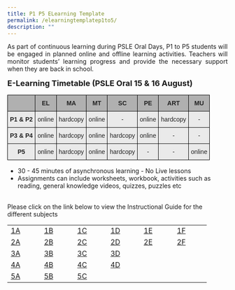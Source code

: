 ```yaml
---
title: P1 P5 ELearning Template
permalink: /elearningtemplatep1to5/
description: ""
---
```

<div style="text-align:justify;">As part of continuous learning during PSLE Oral Days, P1 to P5 students will be engaged in planned online and offline learning activities. Teachers will monitor students’ learning progress and provide the necessary support when they are back in school.</div>

<b><font size="4">E-Learning Timetable (PSLE Oral 15 &amp; 16 August)</font></b>
<style type="text/css">
.tg  {border-collapse:collapse;border-spacing:0;}
.tg td{border-color:black;border-style:solid;border-width:1px;font-family:Arial, sans-serif;font-size:14px;
  overflow:hidden;padding:10px 5px;word-break:normal;}
.tg th{border-color:black;border-style:solid;border-width:1px;font-family:Arial, sans-serif;font-size:14px;
  font-weight:normal;overflow:hidden;padding:10px 5px;word-break:normal;}
.tg .tg-n4qt{background-color:#EAEAEA;color:#222;font-weight:bold;text-align:center;vertical-align:top}
.tg .tg-y7qa{background-color:#EAEAEA;color:#222;text-align:left;vertical-align:top}
.tg .tg-dwlh{background-color:#B0B0B0;color:#222;font-weight:bold;text-align:center;vertical-align:middle}
.tg .tg-ku5w{background-color:#EAEAEA;color:#222;text-align:center;vertical-align:middle}
</style>
<table class="tg"><thead><tr>
    <th class="tg-dwlh"></th>
    <th class="tg-dwlh">EL</th>
    <th class="tg-dwlh">MA</th>
    <th class="tg-dwlh">MT</th>
	  <th class="tg-dwlh">SC</th>
    <th class="tg-dwlh">PE</th>
    <th class="tg-dwlh">ART</th>
    <th class="tg-dwlh">MU</th>
  </tr></thead><tbody>
  <tr>
		<td class="tg-n4qt"><b>P1 & P2</b></td>
    <td class="tg-ku5w">online</td>
    <td class="tg-ku5w">hardcopy</td>
    <td class="tg-ku5w">online</td>
    <td class="tg-ku5w">-</td>
    <td class="tg-ku5w">online</td>
    <td class="tg-ku5w">hardcopy</td>
    <td class="tg-ku5w">-</td>
  </tr><tr>
    <td class="tg-n4qt"><b>P3 & P4</b></td>
    <td class="tg-ku5w">online</td>
    <td class="tg-ku5w">hardcopy</td>
    <td class="tg-ku5w">online</td>
    <td class="tg-ku5w">hardcopy</td>
    <td class="tg-ku5w">online</td>
    <td class="tg-ku5w">-</td>
    <td class="tg-ku5w">-</td>
  </tr><tr>
    <td class="tg-n4qt"><b>P5</b></td>
    <td class="tg-ku5w">online</td>
    <td class="tg-ku5w">hardcopy</td>
    <td class="tg-ku5w">online</td>
    <td class="tg-ku5w">hardcopy</td>
    <td class="tg-ku5w">-</td>
    <td class="tg-ku5w">-</td>
    <td class="tg-ku5w">online</td>
  </tr></tbody></table>

<ul>
<li>30 - 45 minutes of asynchronous learning - No Live lessons</li>
<li>Assignments can include worksheets, workbook, activities such as reading, general knowledge videos, quizzes, puzzles etc</li>
</ul>
<br>Please click on the link below to view the Instructional Guide for the different subjects<br>

<table class="ive_eobj_center iveo_table ives_tab_simple3">
<tbody>
<tr>
<td style="width: 60px;"><a href="https://docs.google.com/spreadsheets/d/e/2PACX-1vR5gk9AjLN3cg-jvgZav_7ewf9lEkX5wj5TcHGNqaBJnluc1025h-j9yzRTgf3cxzBxaSS6Nu9cWjRE/pubhtml" target="_blank">1A</a>
</td>
<td style="width: 60px;"><a href="https://docs.google.com/spreadsheets/d/e/2PACX-1vRv_kQhREp5N3X0vPXKunUka1UevOPnJbM3mSzITbHE9x_hYnGyN108fmpKB-R28uTm9slNTBci4yp6/pubhtml" target="_blank">1B</a>
</td>
<td style="width: 60px;"><a href="https://docs.google.com/spreadsheets/d/e/2PACX-1vT9MWpahSb8d6q2BfLHIHMNUtkldpKxn8-G-LGCsozdK7DxszLQ2Nasy4d4hZyqepEZV-8532bjJ8eb/pubhtml" target="_blank">1C</a>
</td>
<td style="width: 60px;"><a href="https://docs.google.com/spreadsheets/d/e/2PACX-1vRRDzhsnGxJbNm7ntQ50prCLF0HYakR_OdZd7XDxAV7wgpKt6ljkNs9fl30DySX6hamulTbyG9m8Tep/pubhtml" target="_blank">1D</a>
</td>
<td style="width: 60px;"><a href="https://docs.google.com/spreadsheets/d/e/2PACX-1vSde2ycsdZ85CCC-xFQAKSmsMIutF3KRtj-1MfR6pDbDcggGrUV3K2gG5R-70sijzWD8eSB0w6KuTvO/pubhtml" target="_blank">1E</a>
</td>
<td style="width: 60px;"><a href="https://docs.google.com/spreadsheets/d/e/2PACX-1vTm3o22SAOTevG26WFgkzlbFETbRYCWJPTV5n8GpbCT8vOJVi50cs2MNuXX8cqT6YLJndXjz_x3TZ-N/pubhtml" target="_blank">1F</a>
</td>
</tr>
<tr>
<td><a href="https://docs.google.com/spreadsheets/d/e/2PACX-1vT0hJyAW-yiINM_VOpr79qhzGDYF5Jl1t-UDZ8wCv31RUVltyJAFEjULcNoThB_BAXsLHFxuRXOcVWU/pubhtml" target="_blank">2A</a>
</td>
<td><a href="https://docs.google.com/spreadsheets/d/e/2PACX-1vQryUI21PLw-CWpP-StMYBfNXpDNFdsVDHGOz9DrhTF21TqoXBEFfypis0IbBXnkHocyvq8UC-wWI7H/pubhtml" target="_blank">2B</a>
</td>
<td><a href="https://docs.google.com/spreadsheets/d/e/2PACX-1vReHEaHYKFLiZ84v6mcYCRGV-FqatlY87TCEuqMDwC6UjCKpW1OIEzp97xLO6sChu6hJJss3QWESiFN/pubhtml" target="_blank">2C</a>
</td>
<td><a href="https://docs.google.com/spreadsheets/d/e/2PACX-1vSy9BHjIubA6dtaG3cXFPKpjI8vuMih1CynWXfKe1slOMs8Bsy9i0UfwRh4nQ64oAH_sAdlUO3qWP48/pubhtml" target="_blank">2D</a>
</td>
<td><a href="https://docs.google.com/spreadsheets/d/e/2PACX-1vQJeW8SSu_Gr6euxe8Kv744jStO8sEbxoaJxe3bvTkVRohLk-kC5ErVBh5MxKE1X0P0nCsaHqxX-p-s/pubhtml" target="_blank">2E</a>
</td>
<td style="width: 60px;"><a href="https://docs.google.com/spreadsheets/d/e/2PACX-1vSA1UYACaw2n2BxtriQLiLZ-R-Pn-e3wmn_V4HrjV-2CNLQJNB7ZUeD84HKrxHpbEfAvqHW_KOZ-2K9/pubhtml" target="_blank">2F</a>
</td>
</tr>
<tr>
<td><a href="https://docs.google.com/spreadsheets/d/e/2PACX-1vTkLpBGvyQ492aQLVsR5HhmVboRY9YBlRf9nVfapS0yYdJimlLqdgdy2S4DIJzPdRpGZ0TaKkgRP7Te/pubhtml" target="_blank">3A</a>
</td>
<td><a href="https://docs.google.com/spreadsheets/d/e/2PACX-1vQNwVzdaJJ5ZA5fWsQ9sufp8Cu_9hOX-94UDz2bN_xLBg0Baz7PmdrR8uxJwHozBy5Z2ipaFxrxyIS6/pubhtml" target="_blank">3B</a>
</td>
<td><a href="https://docs.google.com/spreadsheets/d/e/2PACX-1vSDl4uQ8ywVRGw1uUdZx17cFhb_8sMT284Qfs0yWbyo6sDUZ-7ix063pSgBZPPWPiLl-lo2lJkfS5YY/pubhtml" target="_blank">3C</a>
</td>
<td><a href="https://docs.google.com/spreadsheets/d/e/2PACX-1vQOlBLO2jSoPGNXeYbHWSdY5IxpXhCWPFFRgqpz0yvJbG9kqllMfMMBHflfgffzBTNZHJyVOV6YfTkX/pubhtml" target="_blank">3D</a>
</td>
<td>&nbsp;
</td>
<td style="width: 60px;">&nbsp;
</td>
</tr>
<tr>
<td><a href="https://docs.google.com/spreadsheets/d/e/2PACX-1vQsk_eqzCAbulQ-TawXGhEd7UVACG-vneKDEmncRXBgnI7J1FTi9A-KIZCWtslDQobr7VEXzwb_6ZEo/pubhtml" target="_blank">4A</a>
</td>
<td><a href="https://docs.google.com/spreadsheets/d/e/2PACX-1vQ7k7O8e-eJNHNSEF41qkN4VES6DmXoBbuUeImvq6feyIrR_RZrkn6aklH6ChWpXYChpLqILwN2Muo_/pubhtml" target="_blank">4B</a>
</td>
<td><a href="https://docs.google.com/spreadsheets/d/e/2PACX-1vThI5RQSzXgcjt_BUR56OrHHnIepCNRfjspuRhkuV572gaMitqt1ZoZT8Wqvj9RQiugofO960DYv2tb/pubhtml" target="_blank">4C</a>
</td>
<td><a href="https://docs.google.com/spreadsheets/d/e/2PACX-1vRcp6vcG3nCZvl_dDPMCLQyL9a5JI4f8dOZEUBsqP6EueTHrmRJr8rkSRBSXeXU2MEiHn1-1rGUB0hO/pubhtml" target="_blank">4D</a>
</td>
<td>&nbsp;
</td>
<td style="width: 60px;">&nbsp;
</td>
</tr>
<tr>
<td><a href="https://docs.google.com/spreadsheets/d/e/2PACX-1vRL7r_J0iZoXkYetb5SIGBfRm7FGRjjBapIBqJhmcZ7wfDhgYDMzL3HNwdRbxc_-J642NJMiQNv0zK9/pubhtml" target="_blank">5A</a>
</td>
<td><a href="https://docs.google.com/spreadsheets/d/e/2PACX-1vSQY1J6Gzv6ZIki1jQ8g2u3iFGnnk6B2Pd7Gqiqro6wXljXQY7ps5qqb2VIIAKUI8pUA7RqsgUCe-mg/pubhtml" target="_blank">5B</a>
</td>
<td><a href="https://docs.google.com/spreadsheets/d/e/2PACX-1vTttmBOc5uEMBTSkpu_EfcvMsjngWcOwYOM_7GgA1cQs95OfB6ow8MFHVw4qPcmMmZDfG7wMeAhs3vd/pubhtml" target="_blank">5C</a>
</td>
<td>&nbsp;
</td>
<td>&nbsp;
</td>
<td style="width: 60px;">&nbsp;
</td>
</tr>
</tbody>
</table><br>